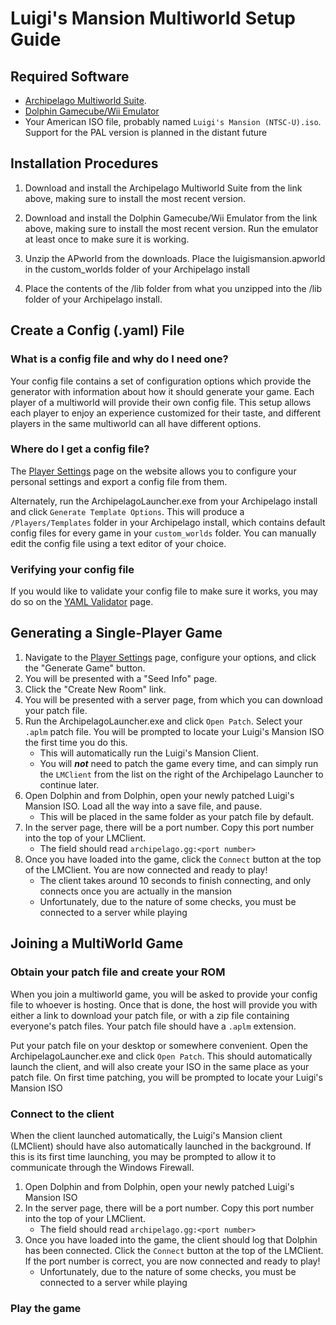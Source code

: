 # Luigi's Mansion Multiworld Setup Guide

## Required Software

- [Archipelago Multiworld Suite](https://github.com/ArchipelagoMW/Archipelago/releases). 
- [Dolphin Gamecube/Wii Emulator](https://dolphin-emu.org/)
- Your American ISO file, probably named `Luigi's Mansion (NTSC-U).iso`. Support for the PAL version is planned in the distant future

## Installation Procedures

1. Download and install the Archipelago Multiworld Suite from the link above, making sure to install the most recent version.

2. Download and install the Dolphin Gamecube/Wii Emulator from the link above, making sure to install the most recent version.
Run the emulator at least once to make sure it is working.

3. Unzip the APworld from the downloads. Place the luigismansion.apworld in the custom_worlds folder of your Archipelago install

4. Place the contents of the /lib folder from what you unzipped into the /lib folder of your Archipelago install. 

## Create a Config (.yaml) File

### What is a config file and why do I need one?

Your config file contains a set of configuration options which provide the generator with information about how it
should generate your game. Each player of a multiworld will provide their own config file. This setup allows each player
to enjoy an experience customized for their taste, and different players in the same multiworld can all have different
options.

### Where do I get a config file?

The [Player Settings](../player-settings) page on the website allows you to configure
your personal settings and export a config file from them.

Alternately, run the ArchipelagoLauncher.exe from your Archipelago install and click `Generate Template Options`.
This will produce a `/Players/Templates` folder in your Archipelago install, which contains default config files for 
every game in your `custom_worlds` folder. You can manually edit the config file using a text editor of your choice. 

### Verifying your config file

If you would like to validate your config file to make sure it works, you may do so on the
[YAML Validator](/mysterycheck) page.

## Generating a Single-Player Game

1. Navigate to the [Player Settings](../player-settings) page, configure your options,
   and click the "Generate Game" button.
2. You will be presented with a "Seed Info" page.
3. Click the "Create New Room" link.
4. You will be presented with a server page, from which you can download your patch file.
5. Run the ArchipelagoLauncher.exe and click `Open Patch`. Select your `.aplm` patch file.
You will be prompted to locate your Luigi's Mansion ISO the first time you do this.
   - This will automatically run the Luigi's Mansion Client.
   - You will ***not*** need to patch the game every time, and can simply run the `LMClient` from the list on the right of the Archipelago Launcher
to continue later.
6. Open Dolphin and from Dolphin, open your newly patched Luigi's Mansion ISO. Load all the way into a save file, and pause.
   - This will be placed in the same folder as your patch file by default.
7. In the server page, there will be a port number. Copy this port number into the top of your LMClient. 
   - The field should read `archipelago.gg:<port number>`
8. Once you have loaded into the game, click the `Connect` button at the top of the LMClient. You are now connected and ready to play!
   - The client takes around 10 seconds to finish connecting, and only connects once you are actually in the mansion
   - Unfortunately, due to the nature of some checks, you must be connected to a server while playing

## Joining a MultiWorld Game

### Obtain your patch file and create your ROM

When you join a multiworld game, you will be asked to provide your config file to whoever is hosting. Once that is done,
the host will provide you with either a link to download your patch file, or with a zip file containing everyone's patch
files. Your patch file should have a `.aplm` extension.

Put your patch file on your desktop or somewhere convenient. Open the ArchipelagoLauncher.exe and click `Open Patch`. 
This should automatically launch the client, and will also create your ISO in the same place as your patch file. On first time patching, you will be prompted 
to locate your Luigi's Mansion ISO

### Connect to the client

When the client launched automatically, the Luigi's Mansion client (LMClient) should have also automatically launched in
the background. If this is its first time launching, you may be prompted to allow it to communicate through the Windows Firewall.

1. Open Dolphin and from Dolphin, open your newly patched Luigi's Mansion ISO
2. In the server page, there will be a port number. Copy this port number into the top of your LMClient. 
   - The field should read `archipelago.gg:<port number>`
3. Once you have loaded into the game, the client should log that Dolphin has been connected. Click the `Connect` button
at the top of the LMClient. If the port number is correct, you are now connected and ready to play!
   - Unfortunately, due to the nature of some checks, you must be connected to a server while playing

### Play the game

